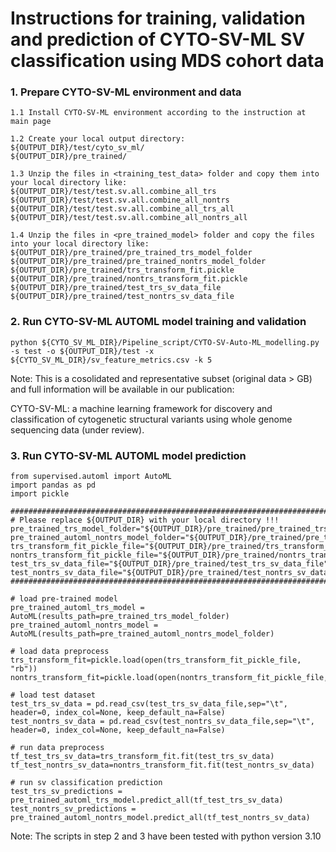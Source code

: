 # Instructions for training, validation and prediction of CYTO-SV-ML SV classification using MDS cohort data

### 1. Prepare CYTO-SV-ML environment and data
```
1.1 Install CYTO-SV-ML environment according to the instruction at main page

1.2 Create your local output directory:
${OUTPUT_DIR}/test/cyto_sv_ml/
${OUTPUT_DIR}/pre_trained/

1.3 Unzip the files in <training_test_data> folder and copy them into your local directory like: 
${OUTPUT_DIR}/test/test.sv.all.combine_all_trs
${OUTPUT_DIR}/test/test.sv.all.combine_all_nontrs
${OUTPUT_DIR}/test/test.sv.all.combine_all_trs_all
${OUTPUT_DIR}/test/test.sv.all.combine_all_nontrs_all

1.4 Unzip the files in <pre_trained_model> folder and copy the files into your local directory like:
${OUTPUT_DIR}/pre_trained/pre_trained_trs_model_folder
${OUTPUT_DIR}/pre_trained/pre_trained_nontrs_model_folder
${OUTPUT_DIR}/pre_trained/trs_transform_fit.pickle
${OUTPUT_DIR}/pre_trained/nontrs_transform_fit.pickle
${OUTPUT_DIR}/pre_trained/test_trs_sv_data_file
${OUTPUT_DIR}/pre_trained/test_nontrs_sv_data_file
```

### 2. Run CYTO-SV-ML AUTOML model training and validation
```
python ${CYTO_SV_ML_DIR}/Pipeline_script/CYTO-SV-Auto-ML_modelling.py -s test -o ${OUTPUT_DIR}/test -x  ${CYTO_SV_ML_DIR}/sv_feature_metrics.csv -k 5 
```
Note: This is a cosolidated and representative subset (original data > GB) and full information will be available in our publication:

CYTO-SV-ML: a machine learning framework for discovery and classification of cytogenetic structural variants using whole genome sequencing data (under review).


### 3. Run CYTO-SV-ML AUTOML model prediction
 
```
from supervised.automl import AutoML
import pandas as pd
import pickle

#######################################################################################################################
# Please replace ${OUTPUT_DIR} with your local directory !!!
pre_trained_trs_model_folder="${OUTPUT_DIR}/pre_trained/pre_trained_trs_model_folder"
pre_trained_automl_nontrs_model_folder="${OUTPUT_DIR}/pre_trained/pre_trained_nontrs_model_folder"
trs_transform_fit_pickle_file="${OUTPUT_DIR}/pre_trained/trs_transform_fit.pickle"
nontrs_transform_fit_pickle_file="${OUTPUT_DIR}/pre_trained/nontrs_transform_fit.pickle"
test_trs_sv_data_file="${OUTPUT_DIR}/pre_trained/test_trs_sv_data_file"
test_nontrs_sv_data_file="${OUTPUT_DIR}/pre_trained/test_nontrs_sv_data_file"
#######################################################################################################################

# load pre-trained model
pre_trained_automl_trs_model = AutoML(results_path=pre_trained_trs_model_folder)
pre_trained_automl_nontrs_model = AutoML(results_path=pre_trained_automl_nontrs_model_folder)

# load data preprocess
trs_transform_fit=pickle.load(open(trs_transform_fit_pickle_file, "rb"))
nontrs_transform_fit=pickle.load(open(nontrs_transform_fit_pickle_file,"rb"))

# load test dataset
test_trs_sv_data = pd.read_csv(test_trs_sv_data_file,sep="\t", header=0, index_col=None, keep_default_na=False)
test_nontrs_sv_data = pd.read_csv(test_nontrs_sv_data_file,sep="\t", header=0, index_col=None, keep_default_na=False)

# run data preprocess 
tf_test_trs_sv_data=trs_transform_fit.fit(test_trs_sv_data)
tf_test_nontrs_sv_data=nontrs_transform_fit.fit(test_nontrs_sv_data)

# run sv classification prediction
test_trs_sv_predictions = pre_trained_automl_trs_model.predict_all(tf_test_trs_sv_data)
test_nontrs_sv_predictions = pre_trained_automl_nontrs_model.predict_all(tf_test_nontrs_sv_data)
```
Note: The scripts in step 2 and 3 have been tested with python version 3.10
